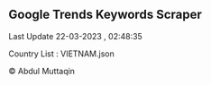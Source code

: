 

## Google Trends Keywords Scraper 
 
Last Update 22-03-2023 , 02:48:35

Country List :
VIETNAM.json



© Abdul Muttaqin 
